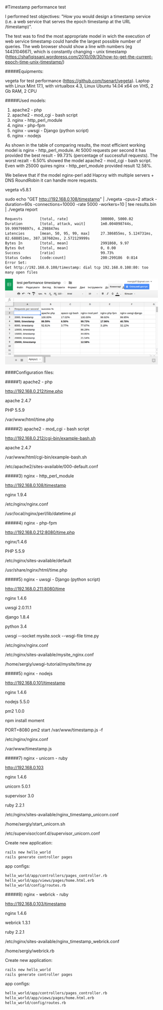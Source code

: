 #Timestamp performance test  

I performed test objectives:
"How you would design a timestamp service (i.e. a web service that serves the epoch timestamp at the URL /timestamp)".

The test was to find the most appropriate model in wich the execution of web service timestamp could handle the largest possible number of queries. The web browser should show a line with numbers (eg 1443104667), which is constantly changing - unix timestamp (https://shafiqissani.wordpress.com/2010/09/30/how-to-get-the-current-epoch-time-unix-timestamp/)

#####Equipments:

vegetа for test performance (https://github.com/tsenart/vegeta).
Laptop with Linux Mint 17.1, with virtualbox 4.3, Linux Ubuntu 14.04 x64 on VHS, 2 Gb RAM, 2 CPU

#####Used models:

1. apache2 - php
2. apache2 - mod_cgi - bash script
3. nginx - http_perl_module
4. nginx - php-fpm
5. nginx - uwsgi - Django (python script)
6. nginx - nodejs

As shown in the table of comparing results, the most efficient working model is nginx - http_perl_module. At 5000 requests per second it has provided the best result - 99.73% (percentage of successfull requests). The worst rezalt - 6.50% showed the model apache2 - mod_cgi - bash script. Even with 25000 quires nginx - http_perl_module provided result 12.58%.

We believe that if the model nginx-perl add Haprxy with multiple servers + DNS RoundRobin it can handle more requests.

vegeta v5.8.1

sudo echo "GET http://192.168.0.108/timestamp" | ./vegeta -cpus=2 attack -duration=60s -connections=10000 -rate    5000 -workers=10 | tee results.bin | ./vegeta report

    Requests    	[total, rate]		    	300000, 5000.02
    Duration	    [total, attack, wait]		1m0.004098744s, 59.999799897s, 4.298847ms
    Latencies	    [mean, 50, 95, 99, max]		27.386855ms, 5.124731ms, 82.688851ms, 387.187602ms, 2.572129999s
    Bytes In    	[total, mean]		    	2991860, 9.97
    Bytes Out   	[total, mean]		    	0, 0.00
    Success	    	[ratio]			        	99.73%
    Status Codes	[code:count]	    		200:299186  0:814  
    Error Set:
    Get http://192.168.0.108/timestamp: dial tcp 192.168.0.108:80: too many open files

![test performance timestamp](https://github.com/msergiy87/timestamp/blob/master/screenshot2.png)


####Configuration files:

#####1) apache2 - php

http://192.168.0.212/time.php

apache 2.4.7

PHP 5.5.9

/var/www/html/time.php



#####2) apache2 - mod_cgi - bash script

http://192.168.0.212/cgi-bin/example-bash.sh

apache 2.4.7

/var/www/html/cgi-bin/example-bash.sh

/etc/apache2/sites-available/000-default.conf



#####3) nginx - http_perl_module

http://192.168.0.108/timestamp

nginx 1.9.4

/etc/nginx/nginx.conf

/usr/local/nginx/perl/lib/datetime.pl



#####4) nginx - php-fpm

http://192.168.0.212:8080/time.php

nginx/1.4.6

PHP 5.5.9

/etc/nginx/sites-available/default

/usr/share/nginx/html/time.php



#####5) nginx - uwsgi - Django (python script)

http://192.168.0.211:8080/time

nginx 1.4.6

uwsgi 2.0.11.1

django 1.8.4

python 3.4

uwsgi --socket mysite.sock --wsgi-file time.py

/etc/nginx/nginx.conf

/etc/nginx/sites-available/mysite_nginx.conf

/home/sergiy/uwsgi-tutorial/mysite/time.py



#####5) nginx - nodejs

http://192.168.0.101/timestamp

nginx 1.4.6

nodejs 5.5.0

pm2 1.0.0

npm install moment

PORT=8080 pm2 start /var/www/timestamp.js -f

/etc/nginx/nginx.conf

/var/www/timestamp.js



#####7) nginx - unicorn - ruby

http://192.168.0.103

nginx 1.4.6

unicorn 5.0.1

supervisor 3.0

ruby 2.2.1

/etc/nginx/sites-available/nginx_timestamp_unicorn.conf

/home/sergiy/start_unicorn.sh

/etc/supervisor/conf.d/supervisor_unicorn.conf

Create new application:
```
rails new hello_world
rails generate controller pages
```

app configs:
```
hello_world/app/controllers/pages_controller.rb
hello_world/app/views/pages/home.html.erb
hello_world/config/routes.rb
```



#####8) nginx - webrick - ruby

http://192.168.0.103/timestamp

nginx 1.4.6

webrick 1.3.1

ruby 2.2.1

/etc/nginx/sites-available/nginx_timestamp_webrick.conf

/home/sergiy/webrick.rb

Create new application:
```
rails new hello_world
rails generate controller pages
```

app configs:
```
hello_world/app/controllers/pages_controller.rb
hello_world/app/views/pages/home.html.erb
hello_world/config/routes.rb
```

